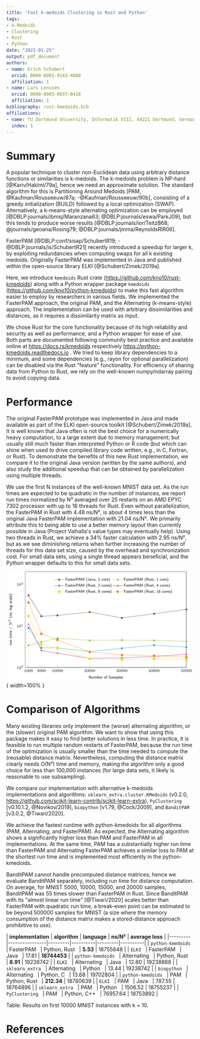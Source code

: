 ```yaml
---
title: 'Fast k-medoids Clustering in Rust and Python'
tags:
- k-Medoids
- Clustering
- Rust
- Python
date: "2022-01-25"
output: pdf_document
authors:
- name: Erich Schubert
  orcid: 0000-0001-9143-4880
  affiliation: 1
- name: Lars Lenssen
  orcid: 0000-0003-0037-0418
  affiliation: 1
bibliography: rust-kmedoids.bib
affiliations:
- name: TU Dortmund University, Informatik VIII, 44221 Dortmund, Germany
  index: 1
---
```


# Summary

A popular technique to cluster non-Euclidean data using arbitrary distance
functions or similarities is k-medoids.
The k-medoids problem is NP-hard [@Kariv/Hakimi/79a], hence we need an approximate solution.
The standard algorithm for this is Partitioning Around Medoids [PAM, @Kaufman/Rousseeuw/87a; -@Kaufman/Rousseeuw/90b],
consisting of a greedy initialization (BUILD) followed by a local optimization (SWAP).
Alternatively, a k-means-style alternating optimization can be employed [@DBLP:journals/ibmsj/Maranzana63; @DBLP:journals/eswa/ParkJ09],
but this tends to produce worse results [@DBLP:journals/ior/TeitzB68; @journals/geoana/Rosing79; @DBLP:journals/jmma/ReynoldsRIR06].

FasterPAM [@DBLP:conf/sisap/SchubertR19; -@DBLP:journals/is/SchubertR21] recently introduced a speedup for larger k,
by exploiting redundancies when computing swaps for all k existing medoids.
Originally FasterPAM was implemented in Java and published within the open-source library ELKI [@Schubert/Zimek/2019a].

Here, we introduce ``kmedoids`` Rust crate (https://github.com/kno10/rust-kmedoids) along with a
Python wrapper package ``kmedoids`` (https://github.com/kno10/python-kmedoids) to make this fast
algorithm easier to employ by researchers in various fields.
We implemented the FasterPAM approach, the original PAM, and the Alternating (k-means-style) approach.
The implementation can be used with arbitrary dissimilarities and distances, as it requires a dissimilarity matrix as input.

We chose Rust for the core functionality because of its high reliability and security as well as performance,
and a Python wrapper for ease of use. Both parts are documented following community best practice
and available online at https://docs.rs/kmedoids respectively https://python-kmedoids.readthedocs.io .
We tried to keep library dependencies to a minimum, and some dependencies (e.g., rayon for optional parallelization)
can be disabled via the Rust "feature" functionality. For efficiency of sharing data from Python to Rust,
we rely on the well-known numpy/ndarray pairing to avoid copying data.

# Performance

The original FasterPAM prototype was implemented in Java and made available as part of the ELKI open-source toolkit [@Schubert/Zimek/2019a].
It is well known that Java often is not the best choice for a numerically heavy computation,
to a large extent due to memory management; but usually still much faster than interpreted Python or R code
(but which can shine when used to drive compiled library code written, e.g., in C, Fortran, or Rust).
To demonstrate the benefits of this new Rust implementation, we compare it to the original Java version
(written by the same authors), and also study the additional speedup that can be obtained by parallelization using multiple threads.

We use the first N instances of the well-known MNIST data set.
As the run times are expected to be quadratic in the number of instances, we report run times normalized by N²
averaged over 25 restarts on an AMD EPYC 7302 processor with up to 16 threads for Rust.
Even without parallelization, the FasterPAM in Rust with 4.48 ns/N², is about 4 times less than the original Java FasterPAM implementation with 21.04 ns/N².
We primarily attribute this to being able to use a better memory layout than currently possible in Java
(Project Valhalla's value types may eventually help).
Using two threads in Rust, we achieve a 34% faster calculation with 2.95 ns/N²,
but as we see diminishing returns when further increasing the number of threads for this data set size,
caused by the overhead and synchronization cost.
For small data sets, using a single thread appears beneficial, and the Python
wrapper defaults to this for small data sets.

![Results normalized by N² on MNIST data with k=10.\label{fig:example_mnist}](results.png){ width=100% }

# Comparison of Algorithms

Many existing libraries only implement the (worse) alternating algorithm, or the (slower) original PAM algorithm.
We want to show that using this package makes it easy to find better solutions in less time.
In practice, it is feasible to run multiple random restarts of FasterPAM, because the run time of the optimization
is usually smaller than the time needed to compute the (reusable) distance matrix.
Nevertheless, computing the distance matrix clearly needs O(N²) time and memory,
making the algorithm only a good choice for less than 100,000 instances
(for large data sets, it likely is reasonable to use subsampling).

We compare our implementation with alternative k-medoids implementations and algorithms: ``sklearn_extra.cluster.KMedoids``  (v0.2.0, https://github.com/scikit-learn-contrib/scikit-learn-extra), ``PyClustering`` [v0.10.1.2, @Novikov/2019],  ``biopython`` [v1.79, @Cock/2009],
and ``BanditPAM`` [v3.0.2, @Tiwari/2020]. 

We achieve the fastest runtime with python-kmedoids for all algorithms (PAM, Alternating, and FasterPAM). As expected, the Alternating algorithm shows a significantly higher loss than PAM and FasterPAM in all implementations. At the same time, PAM has a substantially higher run time than FasterPAM and Alternating FasterPAM achieves a similar loss to PAM at the shortest run time and is implemented most efficiently in the python-kmedoids.

BanditPAM cannot handle precomputed distance matrices; hence we evaluate BanditPAM separately, including run time for distance computation. On average, for MNIST 5000, 10000, 15000, and 20000 samples, BanditPAM was 55 times slower than FasterPAM in Rust. Since BanditPAM with its "almost linear run time" [@Tiwari/2020] scales better than FasterPAM with quadratic run time, a break-even point can be estimated to be beyond 500000 samples for MNIST (a size where the memory consumption of the distance matrix makes a stored-distance approach prohibitive to use).

| **implementation** | **algorithm** | **language** | **ns/N²** |  **average loss** |
|---------|----------------|---------|----------|---------|----------|
|     ``python-kmedoids`` &nbsp;    |   FasterPAM &nbsp;    | Python, Rust &nbsp; |  **5.53**    | 18755648      |
|     ``ELKI`` &nbsp;               |   FasterPAM &nbsp;    | Java &nbsp;         |  17.81       | **18744453**  |
|     ``python-kmedoids`` &nbsp;    |   Alternating &nbsp;  | Python, Rust &nbsp; |  **8.91**    | 19238742      |
|     ``ELKI`` &nbsp;               |   Alternating &nbsp;  | Java &nbsp;         |  12.80       | 19238868      |
|     ``sklearn_extra`` &nbsp;      |   Alternating &nbsp;  | Python &nbsp;       |  13.44       | 19238742      |
|     ``biopython`` &nbsp;          |   Alternating &nbsp;  | Python, C &nbsp;    |  13.68       | 19702804      |
|     ``python-kmedoids`` &nbsp;    |   PAM &nbsp;          | Python, Rust &nbsp; |  **212.34**  | 18780639      |
|     ``ELKI`` &nbsp;               |   PAM &nbsp;          | Java &nbsp;         |  787.55      | 18764896      |
|     ``sklearn_extra`` &nbsp;      |   PAM &nbsp;          | Python &nbsp;       |  1506.52     | 18755237      |
|     ``PyClustering`` &nbsp;       |   PAM &nbsp;          | Python, C++ &nbsp;  |  76957.64    | 18753892      |

Table: Results on first 10000 MNIST instances with k = 10.


# References

